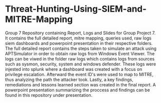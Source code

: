 # Threat-Hunting-Using-SIEM-and-MITRE-Mapping
Group 7 Repository containing Report, Logs and Slides for Group Project 7. 
It contains the full detailed report, mitre mapping, queries used, raw logs siem dashboards and powerpoint presentation in their respective folders. 
The full detailed report contains the steps taken to simulate an attack using APTSimulator in order to obtain raw logs from Windows Event Viewer. The logs can be viwed in the folder raw logs which contains logs from sources such as sysmon, security, system and windows defender. These logs were injested into splunk where a dashboard was created with a focus on privilege escalation. Afterward the event ID's were used to map to MITRE, thus analyzing the path the attacker took. Lastly, a key findings, remediations and lessons learned section was created in the final report. A powerpoint presentation summarizing the proccess and findings can be found in this repository under presentation. 
